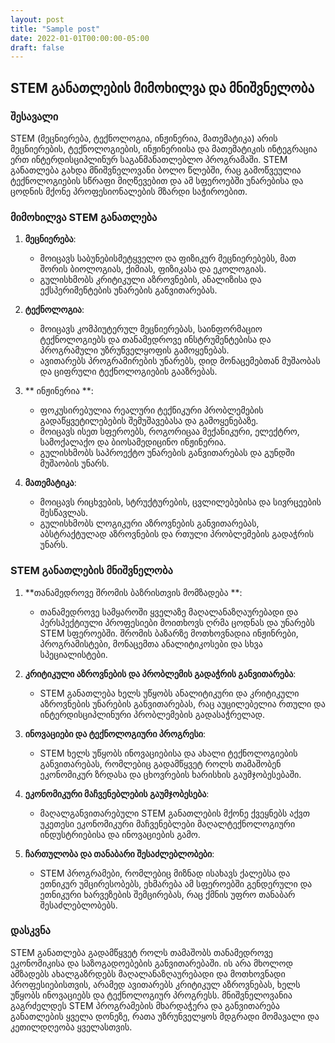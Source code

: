 ```yaml
---
layout: post
title: "Sample post"
date: 2022-01-01T00:00:00-05:00
draft: false
---
```

## STEM განათლების მიმოხილვა და მნიშვნელობა

### შესავალი

STEM (მეცნიერება, ტექნოლოგია, ინჟინერია, მათემატიკა) არის მეცნიერების, ტექნოლოგიების, ინჟინერიისა და მათემატიკის ინტეგრაცია ერთ ინტერდისციპლინურ საგანმანათლებლო პროგრამაში. STEM განათლება გახდა მნიშვნელოვანი ბოლო წლებში, რაც გამოწვეულია ტექნოლოგიების სწრაფი მიღწევებით და ამ სფეროებში უნარებისა და ცოდნის მქონე პროფესიონალების მზარდი საჭიროებით.

### მიმოხილვა STEM განათლება

1. **მეცნიერება**:
    - მოიცავს საბუნებისმეტყველო და ფიზიკურ მეცნიერებებს, მათ შორის ბიოლოგიას, ქიმიას, ფიზიკასა და ეკოლოგიას.
    - გულისხმობს კრიტიკული აზროვნების, ანალიზისა და ექსპერიმენტების უნარების განვითარებას.

2. **ტექნოლოგია**:
    - მოიცავს კომპიუტერულ მეცნიერებას, საინფორმაციო ტექნოლოგიებს და თანამედროვე ინსტრუმენტებისა და პროგრამული უზრუნველყოფის გამოყენებას.
    - ავითარებს პროგრამირების უნარებს, დიდ მონაცემებთან მუშაობას და ციფრული ტექნოლოგიების გააზრებას.

3. ** ინჟინერია **:
    - ფოკუსირებულია რეალური ტექნიკური პრობლემების გადაწყვეტილებების შემუშავებასა და გამოყენებაზე.
    - მოიცავს ისეთ სფეროებს, როგორიცაა მექანიკური, ელექტრო, სამოქალაქო და ბიოსამედიცინო ინჟინერია.
    - გულისხმობს საპროექტო უნარების განვითარებას და გუნდში მუშაობის უნარს.

4. **მათემატიკა**:
    - მოიცავს რიცხვების, სტრუქტურების, ცვლილებებისა და სივრცეების შესწავლას.
    - გულისხმობს ლოგიკური აზროვნების განვითარებას, აბსტრაქტულად აზროვნების და რთული პრობლემების გადაჭრის უნარს.

### STEM განათლების მნიშვნელობა

1. **თანამედროვე შრომის ბაზრისთვის მომზადება **:
    - თანამედროვე სამყაროში ყველაზე მაღალანაზღაურებადი და პერსპექტიული პროფესიები მოითხოვს ღრმა ცოდნას და უნარებს STEM სფეროებში. შრომის ბაზარზე მოთხოვნადია ინჟინრები, პროგრამისტები, მონაცემთა ანალიტიკოსები და სხვა სპეციალისტები.

2. **კრიტიკული აზროვნების და პრობლემის გადაჭრის განვითარება**:
    - STEM განათლება ხელს უწყობს ანალიტიკური და კრიტიკული აზროვნების უნარების განვითარებას, რაც აუცილებელია რთული და ინტერდისციპლინური პრობლემების გადასაჭრელად.

3. **ინოვაციები და ტექნოლოგიური პროგრესი**:
    - STEM ხელს უწყობს ინოვაციებისა და ახალი ტექნოლოგიების განვითარებას, რომლებიც გადამწყვეტ როლს თამაშობენ ეკონომიკურ ზრდასა და ცხოვრების ხარისხის გაუმჯობესებაში.

4. **ეკონომიკური მაჩვენებლების გაუმჯობესება**:
    - მაღალგანვითარებული STEM განათლების მქონე ქვეყნებს აქვთ უკეთესი ეკონომიკური მაჩვენებლები მაღალტექნოლოგიური ინდუსტრიებისა და ინოვაციების გამო.

5. **ჩართულობა და თანაბარი შესაძლებლობები**:
    - STEM პროგრამები, რომლებიც მიზნად ისახავს ქალებსა და ეთნიკურ უმცირესობებს, ეხმარება ამ სფეროებში გენდერული და ეთნიკური ხარვეზების შემცირებას, რაც ქმნის უფრო თანაბარ შესაძლებლობებს.

### დასკვნა

STEM განათლება გადამწყვეტ როლს თამაშობს თანამედროვე ეკონომიკისა და საზოგადოებების განვითარებაში. ის არა მხოლოდ ამზადებს ახალგაზრდებს მაღალანაზღაურებადი და მოთხოვნადი პროფესიებისთვის, არამედ ავითარებს კრიტიკულ აზროვნებას, ხელს უწყობს ინოვაციებს და ტექნოლოგიურ პროგრესს. მნიშვნელოვანია გაგრძელდეს STEM პროგრამების მხარდაჭერა და განვითარება განათლების ყველა დონეზე, რათა უზრუნველყოს მდგრადი მომავალი და კეთილდღეობა ყველასთვის.


